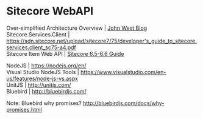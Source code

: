 # Sitecore WebAPI

Over-simplified Architecture Overview | [John West Blog](http://www.sitecore.net/learn/blogs/technical-blogs/john-west-sitecore-blog/posts/2013/10/oversimplified-conceptual-architecture-of-the-sitecore-aspnet-cms.aspx)  
Sitecore.Services.Client | https://sdn.sitecore.net/upload/sitecore7/75/developer's_guide_to_sitecore.services.client_sc75-a4.pdf  
Sitecore Item Web API | [Sitecore 6.5-6.6 Guide](https://sdn.sitecore.net/upload/sdn5/modules/sitecore%20item%20web%20api/sitecore_item_web_api_developer_guide_sc65-66-usletter.pdf)  
  
NodeJS | https://nodejs.org/en/   
Visual Studio NodeJS Tools | https://www.visualstudio.com/en-us/features/node-js-vs.aspx  
UnitJS | http://unitjs.com/  
Bluebird | http://bluebirdjs.com/  
  
Note: Bluebird why promises? http://bluebirdjs.com/docs/why-promises.html  

 


